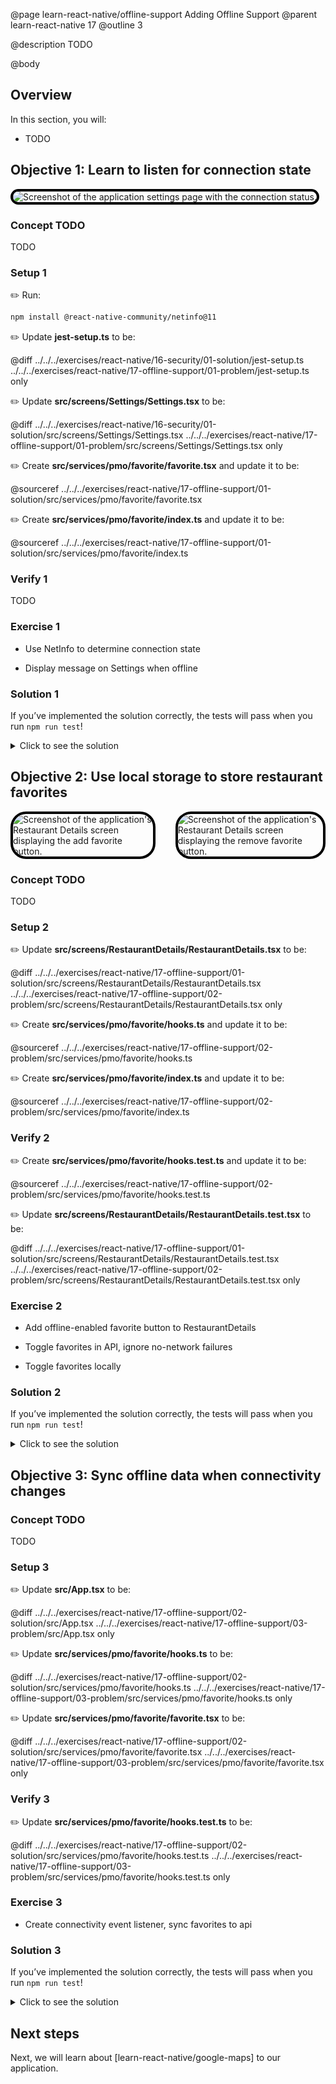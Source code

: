@page learn-react-native/offline-support Adding Offline Support
@parent learn-react-native 17
@outline 3

@description TODO

@body

## Overview

In this section, you will:

- TODO

## Objective 1: Learn to listen for connection state

<img alt="Screenshot of the application settings page with the connection status." src="../static/img/react-native/17-offline-support/01-solution.png" style="max-height: 750px; border: 4px solid black; border-radius: 25px;"/>

### Concept TODO

TODO

### Setup 1

✏️ Run:

```bash
npm install @react-native-community/netinfo@11
```

✏️ Update **jest-setup.ts** to be:

@diff ../../../exercises/react-native/16-security/01-solution/jest-setup.ts ../../../exercises/react-native/17-offline-support/01-problem/jest-setup.ts only

✏️ Update **src/screens/Settings/Settings.tsx** to be:

@diff ../../../exercises/react-native/16-security/01-solution/src/screens/Settings/Settings.tsx ../../../exercises/react-native/17-offline-support/01-problem/src/screens/Settings/Settings.tsx only

✏️ Create **src/services/pmo/favorite/favorite.tsx** and update it to be:

@sourceref ../../../exercises/react-native/17-offline-support/01-solution/src/services/pmo/favorite/favorite.tsx

✏️ Create **src/services/pmo/favorite/index.ts** and update it to be:

@sourceref ../../../exercises/react-native/17-offline-support/01-solution/src/services/pmo/favorite/index.ts

### Verify 1

TODO

### Exercise 1

- Use NetInfo to determine connection state

- Display message on Settings when offline

### Solution 1

If you’ve implemented the solution correctly, the tests will pass when you run `npm run test`!

<details>
<summary>Click to see the solution</summary>

✏️ Update **src/screens/Settings/Settings.tsx** to be:

@diff ../../../exercises/react-native/17-offline-support/01-problem/src/screens/Settings/Settings.tsx ../../../exercises/react-native/17-offline-support/01-solution/src/screens/Settings/Settings.tsx only

✏️ Update **src/services/pmo/favorite/favorite.tsx** to be:

@diff ../../../exercises/react-native/17-offline-support/01-problem/src/services/pmo/favorite/favorite.tsx ../../../exercises/react-native/17-offline-support/01-solution/src/services/pmo/favorite/favorite.tsx only

</details>

## Objective 2: Use local storage to store restaurant favorites

<div style="display: flex; flex-direction: row; gap: 2rem">
  <img alt="Screenshot of the application's Restaurant Details screen displaying the add favorite button." src="../static/img/react-native/17-offline-support/02-solution-addFavorites.png" style="max-height: 750px; border: 4px solid black; border-radius: 25px;"/>
  <img alt="Screenshot of the application's Restaurant Details screen displaying the remove favorite button." src="../static/img/react-native/17-offline-support/02-solution-removeFavorites.png" style="max-height: 750px; border: 4px solid black; border-radius: 25px;"/>
</div>

### Concept TODO

TODO

### Setup 2

✏️ Update **src/screens/RestaurantDetails/RestaurantDetails.tsx** to be:

@diff ../../../exercises/react-native/17-offline-support/01-solution/src/screens/RestaurantDetails/RestaurantDetails.tsx ../../../exercises/react-native/17-offline-support/02-problem/src/screens/RestaurantDetails/RestaurantDetails.tsx only

✏️ Create **src/services/pmo/favorite/hooks.ts** and update it to be:

@sourceref ../../../exercises/react-native/17-offline-support/02-problem/src/services/pmo/favorite/hooks.ts

✏️ Create **src/services/pmo/favorite/index.ts** and update it to be:

@sourceref ../../../exercises/react-native/17-offline-support/02-problem/src/services/pmo/favorite/index.ts

### Verify 2

✏️ Create **src/services/pmo/favorite/hooks.test.ts** and update it to be:

@sourceref ../../../exercises/react-native/17-offline-support/02-problem/src/services/pmo/favorite/hooks.test.ts

✏️ Update **src/screens/RestaurantDetails/RestaurantDetails.test.tsx** to be:

@diff ../../../exercises/react-native/17-offline-support/01-solution/src/screens/RestaurantDetails/RestaurantDetails.test.tsx ../../../exercises/react-native/17-offline-support/02-problem/src/screens/RestaurantDetails/RestaurantDetails.test.tsx only

### Exercise 2

- Add offline-enabled favorite button to RestaurantDetails

- Toggle favorites in API, ignore no-network failures

- Toggle favorites locally

### Solution 2

If you’ve implemented the solution correctly, the tests will pass when you run `npm run test`!

<details>
<summary>Click to see the solution</summary>

✏️ Update **src/screens/RestaurantDetails/RestaurantDetails.tsx** to be:

@diff ../../../exercises/react-native/17-offline-support/02-problem/src/screens/RestaurantDetails/RestaurantDetails.tsx ../../../exercises/react-native/17-offline-support/02-solution/src/screens/RestaurantDetails/RestaurantDetails.tsx only

✏️ Update **src/services/pmo/favorite/hooks.ts** to be:

@diff ../../../exercises/react-native/17-offline-support/02-problem/src/services/pmo/favorite/hooks.ts ../../../exercises/react-native/17-offline-support/02-solution/src/services/pmo/favorite/hooks.ts only

</details>

## Objective 3: Sync offline data when connectivity changes

### Concept TODO

TODO

### Setup 3

✏️ Update **src/App.tsx** to be:

@diff ../../../exercises/react-native/17-offline-support/02-solution/src/App.tsx ../../../exercises/react-native/17-offline-support/03-problem/src/App.tsx only

✏️ Update **src/services/pmo/favorite/hooks.ts** to be:

@diff ../../../exercises/react-native/17-offline-support/02-solution/src/services/pmo/favorite/hooks.ts ../../../exercises/react-native/17-offline-support/03-problem/src/services/pmo/favorite/hooks.ts only

✏️ Update **src/services/pmo/favorite/favorite.tsx** to be:

@diff ../../../exercises/react-native/17-offline-support/02-solution/src/services/pmo/favorite/favorite.tsx ../../../exercises/react-native/17-offline-support/03-problem/src/services/pmo/favorite/favorite.tsx only


### Verify 3

✏️ Update **src/services/pmo/favorite/hooks.test.ts** to be:

@diff ../../../exercises/react-native/17-offline-support/02-solution/src/services/pmo/favorite/hooks.test.ts ../../../exercises/react-native/17-offline-support/03-problem/src/services/pmo/favorite/hooks.test.ts only


### Exercise 3

- Create connectivity event listener, sync favorites to api

### Solution 3

If you’ve implemented the solution correctly, the tests will pass when you run `npm run test`!

<details>
<summary>Click to see the solution</summary>

✏️ Update **src/services/pmo/favorite/favorite.tsx** to be:

@diff ../../../exercises/react-native/17-offline-support/03-problem/src/services/pmo/favorite/favorite.tsx ../../../exercises/react-native/17-offline-support/03-solution/src/services/pmo/favorite/favorite.tsx only

</details>

## Next steps

Next, we will learn about [learn-react-native/google-maps] to our application.

